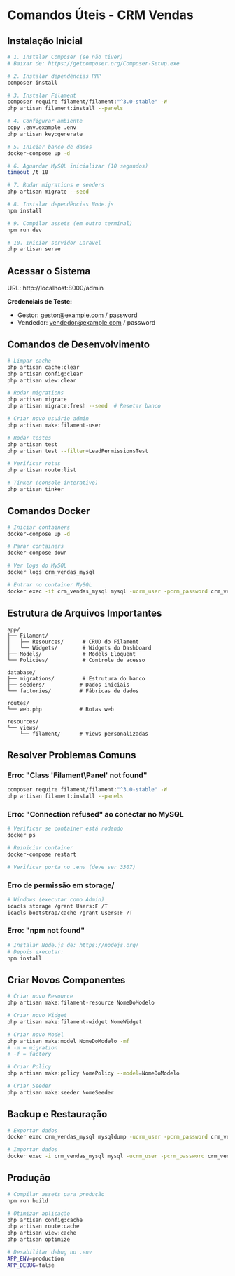 # Comandos Úteis - CRM Vendas

## Instalação Inicial

```bash
# 1. Instalar Composer (se não tiver)
# Baixar de: https://getcomposer.org/Composer-Setup.exe

# 2. Instalar dependências PHP
composer install

# 3. Instalar Filament
composer require filament/filament:"^3.0-stable" -W
php artisan filament:install --panels

# 4. Configurar ambiente
copy .env.example .env
php artisan key:generate

# 5. Iniciar banco de dados
docker-compose up -d

# 6. Aguardar MySQL inicializar (10 segundos)
timeout /t 10

# 7. Rodar migrations e seeders
php artisan migrate --seed

# 8. Instalar dependências Node.js
npm install

# 9. Compilar assets (em outro terminal)
npm run dev

# 10. Iniciar servidor Laravel
php artisan serve
```

## Acessar o Sistema

URL: http://localhost:8000/admin

**Credenciais de Teste:**
- Gestor: gestor@example.com / password
- Vendedor: vendedor@example.com / password

## Comandos de Desenvolvimento

```bash
# Limpar cache
php artisan cache:clear
php artisan config:clear
php artisan view:clear

# Rodar migrations
php artisan migrate
php artisan migrate:fresh --seed  # Resetar banco

# Criar novo usuário admin
php artisan make:filament-user

# Rodar testes
php artisan test
php artisan test --filter=LeadPermissionsTest

# Verificar rotas
php artisan route:list

# Tinker (console interativo)
php artisan tinker
```

## Comandos Docker

```bash
# Iniciar containers
docker-compose up -d

# Parar containers
docker-compose down

# Ver logs do MySQL
docker logs crm_vendas_mysql

# Entrar no container MySQL
docker exec -it crm_vendas_mysql mysql -ucrm_user -pcrm_password crm_vendas
```

## Estrutura de Arquivos Importantes

```
app/
├── Filament/
│   ├── Resources/      # CRUD do Filament
│   └── Widgets/        # Widgets do Dashboard
├── Models/             # Models Eloquent
└── Policies/           # Controle de acesso

database/
├── migrations/         # Estrutura do banco
├── seeders/           # Dados iniciais
└── factories/         # Fábricas de dados

routes/
└── web.php            # Rotas web

resources/
└── views/
    └── filament/      # Views personalizadas
```

## Resolver Problemas Comuns

### Erro: "Class 'Filament\Panel' not found"
```bash
composer require filament/filament:"^3.0-stable" -W
php artisan filament:install --panels
```

### Erro: "Connection refused" ao conectar no MySQL
```bash
# Verificar se container está rodando
docker ps

# Reiniciar container
docker-compose restart

# Verificar porta no .env (deve ser 3307)
```

### Erro de permissão em storage/
```bash
# Windows (executar como Admin)
icacls storage /grant Users:F /T
icacls bootstrap/cache /grant Users:F /T
```

### Erro: "npm not found"
```bash
# Instalar Node.js de: https://nodejs.org/
# Depois executar:
npm install
```

## Criar Novos Componentes

```bash
# Criar novo Resource
php artisan make:filament-resource NomeDoModelo

# Criar novo Widget
php artisan make:filament-widget NomeWidget

# Criar novo Model
php artisan make:model NomeDoModelo -mf
# -m = migration
# -f = factory

# Criar Policy
php artisan make:policy NomePolicy --model=NomeDoModelo

# Criar Seeder
php artisan make:seeder NomeSeeder
```

## Backup e Restauração

```bash
# Exportar dados
docker exec crm_vendas_mysql mysqldump -ucrm_user -pcrm_password crm_vendas > backup.sql

# Importar dados
docker exec -i crm_vendas_mysql mysql -ucrm_user -pcrm_password crm_vendas < backup.sql
```

## Produção

```bash
# Compilar assets para produção
npm run build

# Otimizar aplicação
php artisan config:cache
php artisan route:cache
php artisan view:cache
php artisan optimize

# Desabilitar debug no .env
APP_ENV=production
APP_DEBUG=false
```
